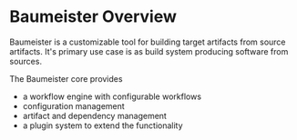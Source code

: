 Baumeister Overview
===================

Baumeister is a customizable tool for building target artifacts from source artifacts.
It's primary use case is as build system producing software from sources.

The Baumeister core provides
* a workflow engine with configurable workflows
* configuration management
* artifact and dependency management
* a plugin system to extend the functionality

